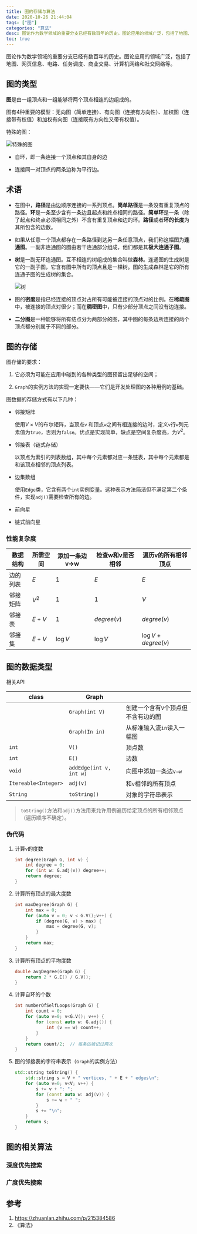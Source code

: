 ```yaml
---
title: 图的存储与算法
date: 2020-10-26 21:44:04
tags: ["图"]
categories: "算法"
desc: 图论作为数学领域的重要分支已经有数百年的历史。图论应用的领域广泛，包括了地图、网页信息、电路、任务调度、商业交易、计算机网络和社交网络等。
toc: true
---
```


图论作为数学领域的重要分支已经有数百年的历史。图论应用的领域广泛，包括了地图、网页信息、电路、任务调度、商业交易、计算机网络和社交网络等。

<!-- more -->

## 图的类型

**图**是由一组顶点和一组能够将两个顶点相连的边组成的。

图有4种重要的模型：无向图（简单连接）、有向图（连接有方向性）、加权图（连接带有权值）和加权有向图（连接既有方向性又带有权值）。

特殊的图：

![特殊的图](https://cdn.jsdelivr.net/gh/jnhu76/Image-Hosting/img/%E7%89%B9%E6%AE%8A%E7%9A%84%E5%9B%BE.png)

+ 自环，即一条连接一个顶点和其自身的边

+ 连接同一对顶点的两条边称为平行边。

## 术语

+ 在图中，**路径**是由边顺序连接的一系列顶点。**简单路径**是一条没有重复顶点的路径。**环**是一条至少含有一条边且起点和终点相同的路径。**简单环**是一条（除了起点和终点必须相同之外）不含有重复顶点和边的环。**路径**或者**环的长度**为其所包含的边数。

+ 如果从任意一个顶点都存在一条路径到达另一条任意顶点，我们称这幅图为**连通图**。一副非连通图的图由若干连通部分组成，他们都是其**极大连通子图**。

+ **树**是一副无环连通图。互不相连的树组成的集合叫做**森林**。连通图的生成树是它的一副子图，它含有图中所有的顶点且是一棵树。图的生成森林是它的所有连通子图的生成树的集合。
  
  ![树](https://cdn.jsdelivr.net/gh/jnhu76/Image-Hosting/img/20201026211059.png)

+ 图的**密度**是指已经连接的顶点对占所有可能被连接的顶点对的比例。在**稀疏图**中，被连接的顶点对很少；而在**稠密图**中，只有少部分顶点之间没有边连接。

+ **二分图**是一种能够将所有结点分为两部分的图，其中图的每条边所连接的两个顶点都分别属于不同的部分。

## 图的存储

图存储的要求：

1. 它必须为可能在应用中碰到的各种类型的图预留出足够的空间；

2. `Graph`的实例方法的实现一定要快——它们是开发处理图的各种用例的基础。

图数据的存储方式有以下几种：

+ 邻接矩阵
  
  使用$V \times V$的布尔矩阵，当顶点`v` 和顶点`w`之间有相连接的边时，定义`v`行`w`列元素值为`true`，否则为`false`。优点是实现简单，缺点是空间复杂度高，为$V^2$。

+ 邻接表（链式存储）
  
  以顶点为索引的列表数组，其中每个元素都对应一条链表，其中每个元素都是和该顶点相邻的顶点列表。

+ 边集数组
  
  使用`Edge`类，它含有两个`int`实例变量。这种表示方法简洁但不满足第二个条件，实现`adj()`需要检查所有的边。

+ 前向星

+ 链式前向星

### 性能复杂度

| 数据结构 | 所需空间  | 添加一条边v→w  | 检查w和v是否相邻   | 遍历v的所有相邻顶点 |
| ---- | ----- | --------- | ----------- | ------------------- |
| 边的列表 | $E$   | $1$       | $E$         | $E$                 |
| 邻接矩阵 | $V^2$ | $1$       | $1$         | $V$                 |
| 邻接表  | $E+V$ | $1$       | $degree(v)$ | $degree(v)$         |
| 邻接集  | $E+V$ | $\log{V}$ | $\log{V}$   | $\log{V}+degree(v)$ |

## 图的数据类型

相关API

| class                | Graph                   |                     |
| -------------------- | ----------------------- | ------------------- |
|                      | `Graph(int V)`          | 创建一个含有`V`个顶点但不含有边的图 |
|                      | `Graph(In in)`          | 从标准输入流`in`读入一幅图     |
| `int`                | `V()`                   | 顶点数                 |
| `int`                | `E()`                   | 边数                  |
| `void`               | `addEdge(int v, int w)` | 向图中添加一条边`v→w`       |
| `Itereable<Integer>` | `adj(v)`                | 和`v`相邻的所有顶点         |
| `String`             | `toString()`            | 对象的字符串表示            |

> `toString()`方法和`adj()`方法用来允许用例遍历给定顶点的所有相邻顶点（遍历顺序不确定）。

### 伪代码

1. 计算`v`的度数

   ```cpp
   int degree(Graph G, int v) {
       int degree = 0;
       for (int w: G.adj(v)) degree++;
       return degree;
   }
   ```

2. 计算所有顶点的最大度数

   ```cpp
   int maxDegree(Graph G) {
       int max = 0;
       for (auto v = 0; v < G.V();v++) {
           if (degree(G, v) > max) {
               max = degree(G, v);
           }
       }
       return max;
   }
   ```

3. 计算所有顶点的平均度数

   ```cpp
   double avgDegree(Graph G) {
       return 2 * G.E() / G.V();
   }
   ```

4. 计算自环的个数

   ```cpp
   int numberOfSelfLoops(Graph G) {
       int count = 0;
       for (auto v=0; v<G.V(); v++) {
           for (const auto w: G.adj()) {
               int (v == w) count++;
           }
       }
       return count/2;  // 每条边被记过两次
   }
   ```

5. 图的邻接表的字符串表示（`Graph`的实例方法）

   ```cpp
   std::string toString() {
       std::string s = V + " vertices, " + E + " edges\n";
       for (auto v=0; v<V; v++) {
           s += v + ": ";
           for (const auto w: adj(v)) {
               s += w + " ";
           }
           s += "\n";
       }
       return s;
   }
   ```

## 图的相关算法

### 深度优先搜索

### 广度优先搜索

## 参考

1. https://zhuanlan.zhihu.com/p/215384586
2. 《算法》
